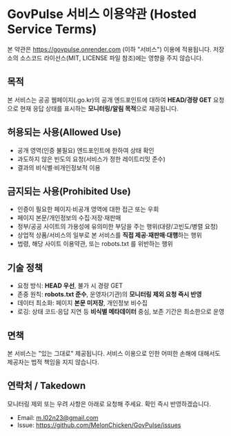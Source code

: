 # GovPulse 서비스 이용약관 (Hosted Service Terms)

본 약관은 https://govpulse.onrender.com (이하 "서비스") 이용에 적용됩니다.
저장소의 소스코드 라이선스(MIT, LICENSE 파일 참조)에는 영향을 주지 않습니다.

## 목적
본 서비스는 공공 웹페이지(.go.kr)의 공개 엔드포인트에 대하여 **HEAD/경량 GET** 요청으로
현재 응답 상태를 표시하는 **모니터링/알림 목적**으로 제공됩니다.

## 허용되는 사용(Allowed Use)
- 공개 영역(인증 불필요) 엔드포인트에 한하여 상태 확인
- 과도하지 않은 빈도의 요청(서비스가 정한 레이트리밋 준수)
- 결과의 비식별·비개인정보적 이용

## 금지되는 사용(Prohibited Use)
- 인증이 필요한 페이지·비공개 영역에 대한 접근 또는 우회
- 페이지 본문/개인정보의 수집·저장·재판매
- 정부/공공 사이트의 가용성에 유의미한 부담을 주는 행위(대량/고빈도/병렬 요청)
- 상업적 상품/서비스의 일부로 본 서비스를 **직접 제공·재판매·대행**하는 행위
- 법령, 해당 사이트 이용약관, 또는 robots.txt 를 위반하는 행위

## 기술 정책
- 요청 방식: **HEAD 우선**, 불가 시 경량 GET
- 존중 원칙: **robots.txt 준수**, 운영자(기관)의 **모니터링 제외 요청 즉시 반영**
- 데이터 최소화: 페이지 **본문 미저장**, 개인정보 비수집
- 로깅: 상태 코드·응답 지연 등 **비식별 메타데이터** 중심, 보존 기간은 최소한으로 운영

## 면책
본 서비스는 "있는 그대로" 제공됩니다. 서비스 이용으로 인한 어떠한 손해에 대해서도
제공자는 법적 책임을 지지 않습니다.

## 연락처 / Takedown
모니터링 제외 또는 우려 사항은 아래로 요청해 주세요. 확인 즉시 반영하겠습니다.
- Email: m.l02n23@gmail.com
- Issue: https://github.com/MelonChicken/GovPulse/issues